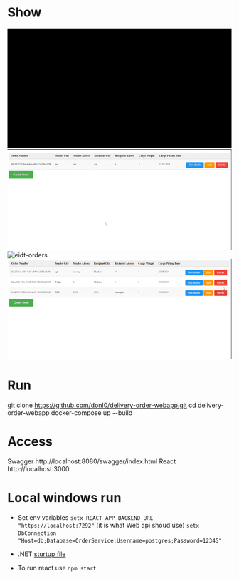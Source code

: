 # Show
![create](https://github.com/donl0/delivery-order-webapp/blob/readme-content/create-order.gif)
![eidt-orders](https://github.com/donl0/delivery-order-webapp/blob/readme-content/see-detail.gif)
![eidt-orders](https://github.com/donl0/delivery-order-webapp/blob/readme-content/eidt-orders.gif)
![delete-multiple](https://github.com/donl0/delivery-order-webapp/blob/readme-content/delete-multiple.gif)

# Run
git clone https://github.com/donl0/delivery-order-webapp.git
cd delivery-order-webapp
docker-compose up --build

# Access
Swagger http://localhost:8080/swagger/index.html 
React http://localhost:3000

# Local windows run
- Set env variables
```setx REACT_APP_BACKEND_URL "https://localhost:7292"``` (it is what Web api shoud use)
```setx DbConnection "Host=db;Database=OrderService;Username=postgres;Password=12345"```

- .NET [sturtup file](https://github.com/donl0/delivery-order-webapp/blob/main/backend/DeliveryOrderService/DeliveryOrderService.sln)
- To run react use ```npm start```
